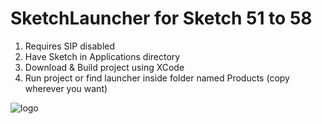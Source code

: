 # SketchLauncher for Sketch 51 to 58

1) Requires SIP disabled
2) Have Sketch in Applications directory
3) Download & Build project using XCode
4) Run project or find launcher inside folder named Products (copy wherever you want)

![logo](https://github.com/xhruso00/SketchLauncher/blob/master/SketchLauncher.png)

